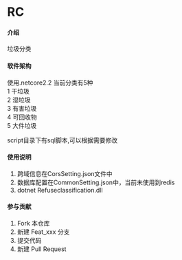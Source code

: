 # RC

#### 介绍
垃圾分类

#### 软件架构
使用.netcore2.2
当前分类有5种  
1	干垃圾  
2	湿垃圾  
3	有害垃圾  
4	可回收物  
5	大件垃圾  

script目录下有sql脚本,可以根据需要修改

#### 使用说明

1. 跨域信息在CorsSetting.json文件中
2. 数据库配置在CommonSetting.json中，当前未使用到redis
3. dotnet Refuseclassification.dll

#### 参与贡献

1. Fork 本仓库
2. 新建 Feat_xxx 分支
3. 提交代码
4. 新建 Pull Request
